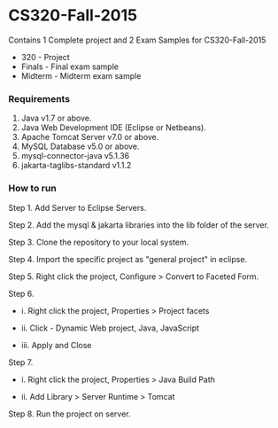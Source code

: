 # CS320-Fall-2015

Contains 1 Complete project and 2 Exam Samples for CS320-Fall-2015

  * 320 - Project
  * Finals - Final exam sample
  * Midterm - Midterm exam sample

### Requirements
1. Java v1.7 or above.
2. Java Web  Development IDE (Eclipse or Netbeans).
3. Apache Tomcat Server v7.0 or above.
4. MySQL Database v5.0 or above.
5. mysql-connector-java v5.1.36
6. jakarta-taglibs-standard v1.1.2

### How to run

Step 1. Add Server to Eclipse Servers.

Step 2. Add the mysql & jakarta libraries into the lib folder of the server.

Step 3. Clone the repository to your local system.

Step 4. Import the specific project as "general project" in eclipse.

Step 5. Right click the project, Configure > Convert to Faceted Form.

Step 6. 
  * i. Right click the project, Properties > Project facets
  
  * ii. Click - Dynamic Web project, Java, JavaScript
  
  * iii. Apply and Close
  
         
Step 7. 

  * i. Right click the project, Properties > Java Build Path
  
  * ii. Add Library > Server Runtime > Tomcat
  
         
Step 8. Run the project on server.
